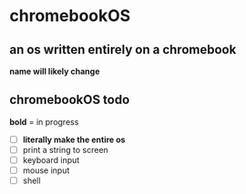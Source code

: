 # chromebookOS
an os written entirely on a chromebook
--
**name will likely change**

## chromebookOS todo
**bold** = in progress
- [ ] **literally make the entire os**
- [ ] print a string to screen
- [ ] keyboard input
- [ ] mouse input
- [ ] shell
